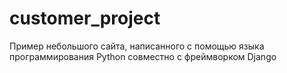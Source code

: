 # customer_project
Пример небольшого сайта, написанного с помощью языка программирования Python совместно с фреймворком Django
